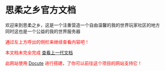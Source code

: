 # 思柔之乡官方文档
欢迎来到思柔之乡，这是一个注重营造一个自由温馨的我的世界玩家社区的地方
  同时这也是一个公益的我的世界服务器

<font color="red">通过左上方呼出的侧栏来继续查看内容吧！  
  

本文档未完全完成
[查看上一代文档](/%E6%80%9D%E6%9F%94%E4%B9%8B%E4%B9%A1-ThroughHomeMC%E4%BD%BF%E7%94%A8%E6%89%8B%E5%86%8C.pdf)


此网站使用 [Docute](https://github.com/egoist/docute) 进行搭建，了你可以前往这个项目的网站支持它！